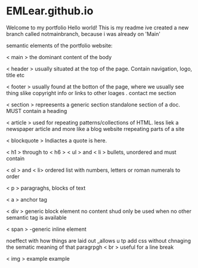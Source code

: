 # EMLear.github.io

Welcome to my portfolio
Hello world! This is my readme ive created a new branch called notmainbranch, because i was already on 'Main'

semantic elements of the portfolio website:

< main >
the dominant content of the body

< header >
usually situated at the top of the page. Contain navigation, logo, title etc

< footer >
usually found at the botton of the page, where we usually see thing slike copyright info or links to other loages . contact me section

< section >
repreesents a generic section standalone section of a doc. MUST contain a heading

< article >
used for repeating patterns/collections of HTML. less liek a newspaper article and more like a blog website rrepeating parts of a site

< blockquote >
Indiactes a quote is here.

< h1 > through to < h6 >
< ul > and < li >
bullets, unordered and must contain

< ol > and < li>
ordered list with numbers, letters or roman numerals to order

< p >
paragraghs, blocks of text

< a >
anchor tag

< div >
generic block element no content shud only be used when no other semantic tag is available

< span >
-generic inline element

noeffect with how things are laid out _allows u tp add css without chnaging the sematic meaning of that paragrpgh
< br >
useful for a line break

< img >
example example
